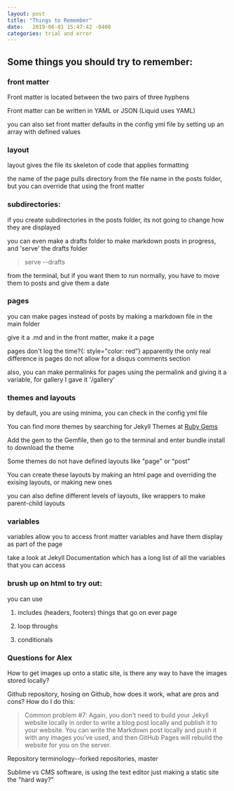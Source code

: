 ```yaml
---
layout: post
title: "Things to Remember"
date:   2019-06-01 15:47:42 -0400
categories: trial and error
---
```


## Some things you should try to remember:

### front matter
Front matter is located between the two pairs of three hyphens

Front matter can be written in YAML or JSON (Liquid uses YAML)

you can also set front matter defaults in the config yml file by setting up an array with defined values

### layout
layout gives the file its skeleton of code that applies formatting

the name of the page pulls directory from the file name in the posts folder, but you can override that using the front matter

### subdirectories:
if you create subdirectories in the posts folder, its not going to change how they are displayed

you can even make a drafts folder to make markdown posts in progress, and 'serve' the drafts folder 

> serve --drafts

from the terminal, but if you want them to run normally, you have to move them to posts and give them a date

### pages
you can make pages instead of posts by making a markdown file in the main folder

give it a .md and in the front matter, make it a page

pages don't log the time?{: style="color: red"}
apparently the only real difference is pages do not allow for a disqus comments section  

also, you can make permalinks for pages using the permalink and giving it a variable, for gallery I gave it '/gallery'

### themes and layouts
by default, you are using minima, you can check in the config yml file

You can find more themes by searching for Jekyll Themes at [Ruby Gems](https://rubygems.org)

Add the gem to the Gemfile, then go to the terminal and enter bundle install to download the theme

Some themes do not have defined layouts like "page" or "post"

You can create these layouts by making an html page and overriding the exising layouts, or making new ones

you can also define different levels of layouts, like wrappers to make parent-child layouts

### variables
variables allow you to access front matter variables and have them  display as part of the page

take a look at Jekyll Documentation which has a long list of all the variables that you can access

### brush up on html to try out:

you can use 

1. includes (headers, footers) things that go on ever page 

2. loop throughs 

3. conditionals

### Questions for Alex

How to get images up onto a static site, is there any way to have the images stored locally?

Github repository, hosing on Github, how does it work, what are pros and cons? How do I do this:

> Common problem #7: Again, you don’t need to build your Jekyll website locally in order to write a blog post locally and publish it to your website. You can write the Markdown post locally and push it with any images you’ve used, and then GitHub Pages will rebuild the website for you on the server.


Repository terminology--forked repositories, master

Sublime vs CMS software, is using the text editor just making a static site the "hard way?"












